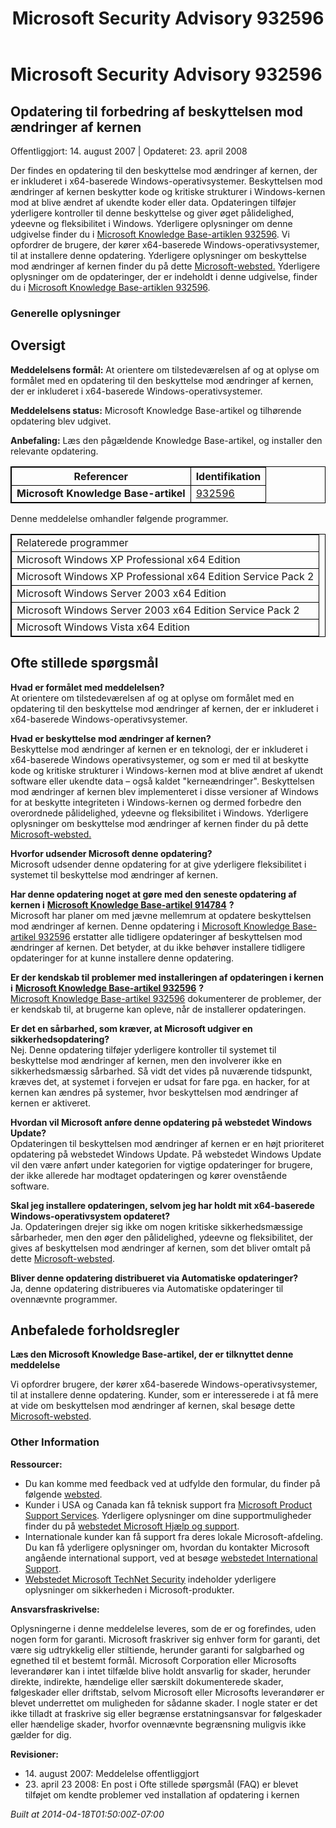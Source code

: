 ﻿---
title: Microsoft Security Advisory 932596
TOCTitle: "932596"
ms:assetid: "932596"
ms:mtpsurl: https://technet.microsoft.com/da-DK/library/932596(v=Security.10)
ms:contentKeyID: 61223879
ms.date: 04/18/2014
mtps_version: v=Security.10
ms.translationtype: HT
---

# Microsoft Security Advisory 932596

## Opdatering til forbedring af beskyttelsen mod ændringer af kernen

Offentliggjort: 14. august 2007 | Opdateret: 23. april 2008

Der findes en opdatering til den beskyttelse mod ændringer af kernen, der er inkluderet i x64-baserede Windows-operativsystemer. Beskyttelsen mod ændringer af kernen beskytter kode og kritiske strukturer i Windows-kernen mod at blive ændret af ukendte koder eller data. Opdateringen tilføjer yderligere kontroller til denne beskyttelse og giver øget pålidelighed, ydeevne og fleksibilitet i Windows. Yderligere oplysninger om denne udgivelse finder du i [Microsoft Knowledge Base-artiklen 932596](http://support.microsoft.com/kb/932596). Vi opfordrer de brugere, der kører x64-baserede Windows-operativsystemer, til at installere denne opdatering. Yderligere oplysninger om beskyttelse mod ændringer af kernen finder du på dette [Microsoft-websted.](http://www.microsoft.com/whdc/driver/kernel/64bitpatching.mspx) Yderligere oplysninger om de opdateringer, der er indeholdt i denne udgivelse, finder du i [Microsoft Knowledge Base-artiklen 932596](http://support.microsoft.com/kb/932596).

### Generelle oplysninger

## Oversigt

**Meddelelsens formål:** At orientere om tilstedeværelsen af og at oplyse om formålet med en opdatering til den beskyttelse mod ændringer af kernen, der er inkluderet i x64-baserede Windows-operativsystemer.

**Meddelelsens status:** Microsoft Knowledge Base-artikel og tilhørende opdatering blev udgivet.

**Anbefaling:** Læs den pågældende Knowledge Base-artikel, og installer den relevante opdatering.

<table style="border:1px solid black;">
<thead>
<tr class="header">
<th style="border:1px solid black;">Referencer</th>
<th style="border:1px solid black;">Identifikation</th>
</tr>
</thead>
<tbody>
<tr class="odd">
<td style="border:1px solid black;"><strong>Microsoft Knowledge Base-artikel</strong></td>
<td style="border:1px solid black;"><a href="http://support.microsoft.com/kb/932596">932596</a></td>
</tr>
</tbody>
</table>


Denne meddelelse omhandler følgende programmer.

<table style="border:1px solid black;">
<tbody>
<tr class="odd">
<td style="border:1px solid black;">Relaterede programmer</td>
</tr>
<tr class="even">
<td style="border:1px solid black;">Microsoft Windows XP Professional x64 Edition</td>
</tr>
<tr class="odd">
<td style="border:1px solid black;">Microsoft Windows XP Professional x64 Edition Service Pack 2</td>
</tr>
<tr class="even">
<td style="border:1px solid black;">Microsoft Windows Server 2003 x64 Edition</td>
</tr>
<tr class="odd">
<td style="border:1px solid black;">Microsoft Windows Server 2003 x64 Edition Service Pack 2</td>
</tr>
<tr class="even">
<td style="border:1px solid black;">Microsoft Windows Vista x64 Edition</td>
</tr>
</tbody>
</table>


## Ofte stillede spørgsmål

**Hvad er formålet med meddelelsen?**  
At orientere om tilstedeværelsen af og at oplyse om formålet med en opdatering til den beskyttelse mod ændringer af kernen, der er inkluderet i x64-baserede Windows-operativsystemer.

**Hvad er beskyttelse mod ændringer af kernen?**  
Beskyttelse mod ændringer af kernen er en teknologi, der er inkluderet i x64-baserede Windows operativsystemer, og som er med til at beskytte kode og kritiske strukturer i Windows-kernen mod at blive ændret af ukendt software eller ukendte data – også kaldet "kerneændringer". Beskyttelsen mod ændringer af kernen blev implementeret i disse versioner af Windows for at beskytte integriteten i Windows-kernen og dermed forbedre den overordnede pålidelighed, ydeevne og fleksibilitet i Windows. Yderligere oplysninger om beskyttelse mod ændringer af kernen finder du på dette [Microsoft-websted.](http://www.microsoft.com/whdc/driver/kernel/64bitpatching.mspx)

**Hvorfor udsender Microsoft denne opdatering?**  
Microsoft udsender denne opdatering for at give yderligere fleksibilitet i systemet til beskyttelse mod ændringer af kernen.

**Har denne opdatering noget at gøre med den seneste opdatering af kernen i** [**Microsoft Knowledge Base-artikel 914784**](http://support.microsoft.com/kb/914784) **?**   
Microsoft har planer om med jævne mellemrum at opdatere beskyttelsen mod ændringer af kernen. Denne opdatering i [Microsoft Knowledge Base-artikel 932596](http://support.microsoft.com/kb/932596) erstatter alle tidligere opdateringer af beskyttelsen mod ændringer af kernen. Det betyder, at du ikke behøver installere tidligere opdateringer for at kunne installere denne opdatering.

**Er der kendskab til problemer med installeringen af opdateringen i kernen i** [**Microsoft Knowledge Base-artikel 932596**](http://support.microsoft.com/kb/932596) **?**  
[Microsoft Knowledge Base-artikel 932596](http://support.microsoft.com/kb/932596) dokumenterer de problemer, der er kendskab til, at brugerne kan opleve, når de installerer opdateringen.

**Er det en sårbarhed, som kræver, at Microsoft udgiver en sikkerhedsopdatering?**  
Nej. Denne opdatering tilføjer yderligere kontroller til systemet til beskyttelse mod ændringer af kernen, men den involverer ikke en sikkerhedsmæssig sårbarhed. Så vidt det vides på nuværende tidspunkt, kræves det, at systemet i forvejen er udsat for fare pga. en hacker, for at kernen kan ændres på systemer, hvor beskyttelsen mod ændringer af kernen er aktiveret.

**Hvordan vil Microsoft anføre denne opdatering på webstedet Windows Update?**    
Opdateringen til beskyttelsen mod ændringer af kernen er en højt prioriteret opdatering på webstedet Windows Update. På webstedet Windows Update vil den være anført under kategorien for vigtige opdateringer for brugere, der ikke allerede har modtaget opdateringen og kører ovenstående software.

**Skal jeg installere opdateringen, selvom jeg har holdt mit x64-baserede Windows-operativsystem opdateret?**  
Ja. Opdateringen drejer sig ikke om nogen kritiske sikkerhedsmæssige sårbarheder, men den øger den pålidelighed, ydeevne og fleksibilitet, der gives af beskyttelsen mod ændringer af kernen, som det bliver omtalt på dette [Microsoft-websted](http://www.microsoft.com/whdc/driver/kernel/64bitpatching.mspx).

**Bliver denne opdatering distribueret via Automatiske opdateringer?**  
Ja, denne opdatering distribueres via Automatiske opdateringer til ovennævnte programmer.

## Anbefalede forholdsregler

**Læs den Microsoft Knowledge Base-artikel, der er tilknyttet denne meddelelse**

Vi opfordrer brugere, der kører x64-baserede Windows-operativsystemer, til at installere denne opdatering. Kunder, som er interesserede i at få mere at vide om beskyttelsen mod ændringer af kernen, skal besøge dette [Microsoft-websted](http://www.microsoft.com/whdc/driver/kernel/64bitpatching.mspx).

### Other Information

**Ressourcer:**

  - Du kan komme med feedback ved at udfylde den formular, du finder på følgende [websted](https://support.microsoft.com/common/survey.aspx?scid=sw;en;1257&amp;showpage=1&amp;ws=technet&amp;sd=tech).
  - Kunder i USA og Canada kan få teknisk support fra [Microsoft Product Support Services](http://go.microsoft.com/fwlink/?linkid=21131). Yderligere oplysninger om dine supportmuligheder finder du på [webstedet Microsoft Hjælp og support](http://support.microsoft.com/).
  - Internationale kunder kan få support fra deres lokale Microsoft-afdeling. Du kan få yderligere oplysninger om, hvordan du kontakter Microsoft angående international support, ved at besøge [webstedet International Support](http://go.microsoft.com/fwlink/?linkid=21155).
  - [Webstedet Microsoft TechNet Security](http://go.microsoft.com/fwlink/?linkid=21132) indeholder yderligere oplysninger om sikkerheden i Microsoft-produkter.

**Ansvarsfraskrivelse:**

Oplysningerne i denne meddelelse leveres, som de er og forefindes, uden nogen form for garanti. Microsoft fraskriver sig enhver form for garanti, det være sig udtrykkelig eller stiltiende, herunder garanti for salgbarhed og egnethed til et bestemt formål. Microsoft Corporation eller Microsofts leverandører kan i intet tilfælde blive holdt ansvarlig for skader, herunder direkte, indirekte, hændelige eller særskilt dokumenterede skader, følgeskader eller driftstab, selvom Microsoft eller Microsofts leverandører er blevet underrettet om muligheden for sådanne skader. I nogle stater er det ikke tilladt at fraskrive sig eller begrænse erstatningsansvar for følgeskader eller hændelige skader, hvorfor ovennævnte begrænsning muligvis ikke gælder for dig.

**Revisioner:**

  - 14\. august 2007: Meddelelse offentliggjort
  - 23\. april 23 2008: En post i Ofte stillede spørgsmål (FAQ) er blevet tilføjet om kendte problemer ved installation af opdatering i kernen

*Built at 2014-04-18T01:50:00Z-07:00*

